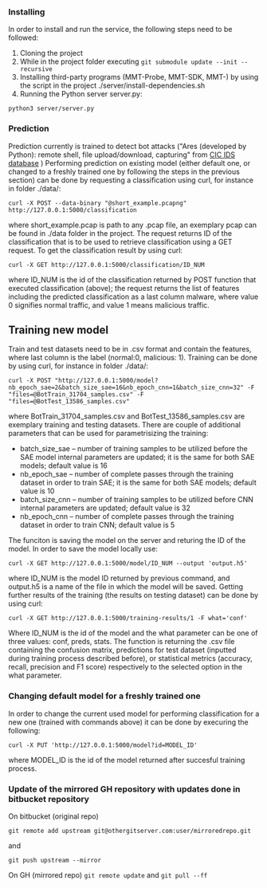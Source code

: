 ### Installing

In order to install and run the service, the following steps need to be followed:
1. Cloning the project
2. While in the project folder executing `git submodule update --init --recursive`
3. Installing third-party programs (MMT-Probe, MMT-SDK, MMT-) by using the script in the project ./server/install-dependencies.sh
4. Running the Python server server.py:
```
python3 server/server.py
```

### Prediction
Prediction currently is trained to detect bot attacks ("Ares (developed by Python): remote shell, file upload/download, capturing" from [CIC IDS database](https://www.unb.ca/cic/datasets/ids-2018.html) )
Performing prediction on existing model (either default one, or changed to a freshly trained one by following the steps in the previous section) can be done by requesting a classification using curl, for instance in folder ./data/:
```
curl -X POST --data-binary "@short_example.pcapng" http://127.0.0.1:5000/classification
```
where short_example.pcap is path to any .pcap file, an exemplary pcap can be found in ./data folder in the project. The request returns ID of the classification that is to be used to retrieve classification using a GET request.
To get the classification result by using curl:
```
curl -X GET http://127.0.0.1:5000/classification/ID_NUM
```
where ID_NUM is the id of the classification returned by POST function that executed classification (above); the request returns the list of features including the predicted classification as a last column malware, where value 0 signifies normal traffic, and value 1 means malicious traffic.


## Training new model
Train and test datasets need to be in .csv format and contain the features, where last column is the label (normal:0, malicious: 1). Training can be done by using curl, for instance in folder ./data/:
```
curl -X POST "http://127.0.0.1:5000/model?nb_epoch_sae=2&batch_size_sae=16&nb_epoch_cnn=1&batch_size_cnn=32" -F "files=@BotTrain_31704_samples.csv" -F "files=@BotTest_13586_samples.csv"
```
where BotTrain_31704_samples.csv and BotTest_13586_samples.csv are exemplary training and testing datasets. There are couple of additional parameters that can be used for parametrisizing the training:

- batch_size_sae – number of training samples to be utilized before the SAE model internal parameters are updated; it is the same for both SAE models; default value is 16
- nb_epoch_sae – number of complete passes through the training dataset in order to train SAE; it is the same for both SAE models; default value is 10
- batch_size_cnn – number of training samples to be utilized before CNN internal parameters are updated; default value is 32
- nb_epoch_cnn – number of complete passes through the training dataset in order to train CNN; default value is 5

The funciton is saving the model on the server and returing the ID of the model. In order to save the model locally use:
```
curl -X GET http://127.0.0.1:5000/model/ID_NUM --output 'output.h5'
```

where ID_NUM is the model ID returned by previous command, and output.h5 is a name of the file in which the model will be saved.
Getting further results of the training (the results on testing dataset) can be done by using curl:
```
curl -X GET http://127.0.0.1:5000/training-results/1 -F what='conf'
```

Where ID_NUM is the id of the model and the what parameter can be one of three values: conf, preds, stats. The function is returning the .csv file containing the confusion matrix, predictions for test dataset (inputted during training process described before), or statistical metrics (accuracy, recall, precision and F1 score) respectively to the selected option in the what parameter.

### Changing default model for a freshly trained one
In order to change the current used model for performing classification for a new one (trained with commands above) it can be done by execuring the following:
```
curl -X PUT 'http://127.0.0.1:5000/model?id=MODEL_ID'
```

where MODEL_ID is the id of the model returned after succesful training process.


### Update of the mirrored GH repository with updates done in bitbucket repository

On bitbucket (original repo)

`git remote add upstream git@othergitserver.com:user/mirroredrepo.git`

and

`git push upstream --mirror`

On GH (mirrored repo)
`git remote update`
and
`git pull --ff`

